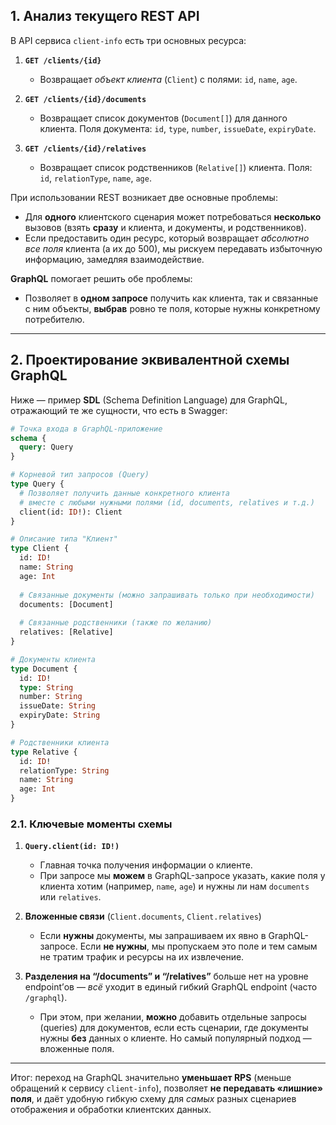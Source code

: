 ## 1. Анализ текущего REST API

В API сервиса `client-info` есть три основных ресурса:

1. **`GET /clients/{id}`**
    - Возвращает _объект клиента_ (`Client`) с полями: `id`, `name`, `age`.

2. **`GET /clients/{id}/documents`**
    - Возвращает список документов (`Document[]`) для данного клиента. Поля документа: `id`, `type`, `number`, `issueDate`, `expiryDate`.

3. **`GET /clients/{id}/relatives`**
    - Возвращает список родственников (`Relative[]`) клиента. Поля: `id`, `relationType`, `name`, `age`.

При использовании REST возникает две основные проблемы:
- Для **одного** клиентского сценария может потребоваться **несколько** вызовов (взять **сразу** и клиента, и документы, и родственников).
- Если предоставить один ресурс, который возвращает _абсолютно все поля_ клиента (а их до 500), мы рискуем передавать избыточную информацию, замедляя взаимодействие.

**GraphQL** помогает решить обе проблемы:
- Позволяет в **одном запросе** получить как клиента, так и связанные с ним объекты, **выбрав** ровно те поля, которые нужны конкретному потребителю.

---

## 2. Проектирование эквивалентной схемы GraphQL

Ниже — пример **SDL** (Schema Definition Language) для GraphQL, отражающий те же сущности, что есть в Swagger:

```graphql
# Точка входа в GraphQL-приложение
schema {
  query: Query
}

# Корневой тип запросов (Query)
type Query {
  # Позволяет получить данные конкретного клиента
  # вместе с любыми нужными полями (id, documents, relatives и т.д.)
  client(id: ID!): Client
}

# Описание типа "Клиент"
type Client {
  id: ID!
  name: String
  age: Int
  
  # Связанные документы (можно запрашивать только при необходимости)
  documents: [Document]
  
  # Связанные родственники (также по желанию)
  relatives: [Relative]
}

# Документы клиента
type Document {
  id: ID!
  type: String
  number: String
  issueDate: String
  expiryDate: String
}

# Родственники клиента
type Relative {
  id: ID!
  relationType: String
  name: String
  age: Int
}
```

### 2.1. Ключевые моменты схемы

1. **`Query.client(id: ID!)`**
    - Главная точка получения информации о клиенте.
    - При запросе мы **можем** в GraphQL-запросе указать, какие поля у клиента хотим (например, `name`, `age`) и нужны ли нам `documents` или `relatives`.

2. **Вложенные связи** (`Client.documents`, `Client.relatives`)
    - Если **нужны** документы, мы запрашиваем их явно в GraphQL-запросе. Если **не нужны**, мы пропускаем это поле и тем самым не тратим трафик и ресурсы на их извлечение.

3. **Разделения на “/documents” и “/relatives”** больше нет на уровне endpoint’ов — _всё_ уходит в единый гибкий GraphQL endpoint (часто `/graphql`).
    - При этом, при желании, **можно** добавить отдельные запросы (queries) для документов, если есть сценарии, где документы нужны **без** данных о клиенте. Но самый популярный подход — вложенные поля.

---

Итог: переход на GraphQL значительно **уменьшает RPS** (меньше обращений к сервису `client-info`), позволяет **не передавать «лишние» поля**, и даёт удобную гибкую схему для _самых_ разных сценариев отображения и обработки клиентских данных.